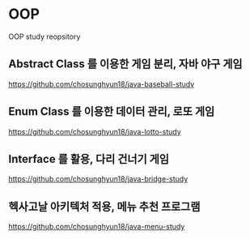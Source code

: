 # OOP
OOP study reopsitory

## Abstract Class 를 이용한 게임 분리, 자바 야구 게임 

https://github.com/chosunghyun18/java-baseball-study

## Enum Class 를 이용한 데이터 관리, 로또 게임 

https://github.com/chosunghyun18/java-lotto-study

## Interface 를 활용, 다리 건너기 게임

https://github.com/chosunghyun18/java-bridge-study

## 헥사고날 아키텍처 적용, 메뉴 추천 프로그램

https://github.com/chosunghyun18/java-menu-study





